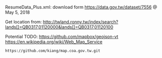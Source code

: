 
ResumeData_Plus.xml:
	download form https://data.gov.tw/dataset/7556 @ May 5, 2018 


Get location from:
	http://twland.ronny.tw/index/search?lands[]=QB0317,01120000&lands[]=QB0317,01120100

Potential TODO:
	https://github.com/mapbox/geojson-vt
	https://en.wikipedia.org/wiki/Web_Map_Service

	https://github.com/kiang/map.coa.gov.tw.git
